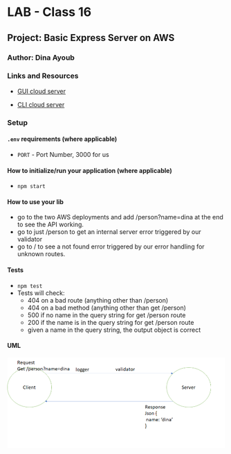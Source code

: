 # LAB - Class 16

## Project: Basic Express Server on AWS

### Author: Dina Ayoub

### Links and Resources

- [GUI cloud server](http://cloudserver-env.eba-piptpmva.us-east-2.elasticbeanstalk.com/person?name=dina)

- [CLI cloud server](http://cloud-server-cli.eba-kzs7trzg.us-west-2.elasticbeanstalk.com/person?name=dina)

### Setup

#### `.env` requirements (where applicable)

- `PORT` - Port Number, 3000 for us

#### How to initialize/run your application (where applicable)

- `npm start`

#### How to use your lib

- go to the two AWS deployments and add /person?name=dina at the end to see the API working.
- go to just /person to get an internal server error triggered by our validator
- go to / to see a not found error triggered by our error handling for unknown routes.

#### Tests

- `npm test`
- Tests will check:
  - 404 on a bad route (anything other than /person)
  - 404 on a bad method (anything other than get /person)
  - 500 if no name in the query string for get /person route
  - 200 if the name is in the query string for get /person route
  - given a name in the query string, the output object is correct

#### UML

![UML Diagram](assets/uml.png)

